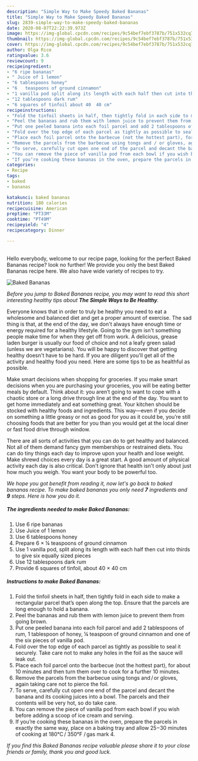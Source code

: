 ```yaml
---
description: "Simple Way to Make Speedy Baked Bananas"
title: "Simple Way to Make Speedy Baked Bananas"
slug: 2839-simple-way-to-make-speedy-baked-bananas
date: 2020-08-07T22:22:39.973Z
image: https://img-global.cpcdn.com/recipes/9c54bef7ebf3787b/751x532cq70/baked-bananas-recipe-main-photo.jpg
thumbnail: https://img-global.cpcdn.com/recipes/9c54bef7ebf3787b/751x532cq70/baked-bananas-recipe-main-photo.jpg
cover: https://img-global.cpcdn.com/recipes/9c54bef7ebf3787b/751x532cq70/baked-bananas-recipe-main-photo.jpg
author: Olga Rice
ratingvalue: 3.6
reviewcount: 9
recipeingredient:
- "6 ripe bananas"
- " Juice of 1 lemon"
- "6 tablespoons honey"
- "6   teaspoons of ground cinnamon"
- "1 vanilla pod split along its length with each half then cut into thirds to give six equally sized pieces"
- "12 tablespoons dark rum"
- "6 squares of tinfoil about 40  40 cm"
recipeinstructions:
- "Fold the tinfoil sheets in half, then tightly fold in each side to make a rectangular parcel that’s open along the top. Ensure that the parcels are long enough to hold a banana."
- "Peel the bananas and rub them with lemon juice to prevent them from going brown."
- "Put one peeled banana into each foil parcel and add 2 tablespoons of rum, 1 tablespoon of honey, ¼ teaspoon of ground cinnamon and one of the six pieces of vanilla pod."
- "Fold over the top edge of each parcel as tightly as possible to seal it securely. Take care not to make any holes in the foil as the sauce will leak out."
- "Place each foil parcel onto the barbecue (not the hottest part), for about 10 minutes and then turn them over to cook for a further 10 minutes."
- "Remove the parcels from the barbecue using tongs and / or gloves, again taking care not to pierce the foil."
- "To serve, carefully cut open one end of the parcel and decant the banana and its cooking juices into a bowl. The parcels and their contents will be very hot, so do take care."
- "You can remove the piece of vanilla pod from each bowl if you wish before adding a scoop of ice cream and serving."
- "If you’re cooking these bananas in the oven, prepare the parcels in exactly the same way, place on a baking tray and allow 25 – 30 minutes of cooking at 180°C / 350°F / gas mark 4."
categories:
- Recipe
tags:
- baked
- bananas

katakunci: baked bananas 
nutrition: 180 calories
recipecuisine: American
preptime: "PT33M"
cooktime: "PT49M"
recipeyield: "4"
recipecategory: Dinner

---
```

<br>
Hello everybody, welcome to our recipe page, looking for the perfect Baked Bananas recipe? look no further! We provide you only the best Baked Bananas recipe here. We also have wide variety of recipes to try.
<br>


![Baked Bananas](https://img-global.cpcdn.com/recipes/9c54bef7ebf3787b/751x532cq70/baked-bananas-recipe-main-photo.jpg)

<i>Before you jump to Baked Bananas recipe, you may want to read this short interesting healthy tips about <strong>The Simple Ways to Be Healthy</strong>.</i>

Everyone knows that in order to truly be healthy you need to eat a wholesome and balanced diet and get a proper amount of exercise. The sad thing is that, at the end of the day, we don't always have enough time or energy required for a healthy lifestyle. Going to the gym isn't something people make time for when they get off from work. A delicious, grease laden burger is usually our food of choice and not a leafy green salad (unless we are vegetarians). You will be happy to discover that getting healthy doesn't have to be hard. If you are diligent you'll get all of the activity and healthy food you need. Here are some tips to be as healthful as possible.

Make smart decisions when shopping for groceries. If you make smart decisions when you are purchasing your groceries, you will be eating better meals by default. Think about it: you aren’t going to want to cope with a chaotic store or a long drive through line at the end of the day. You want to get home immediately and eat something great. Your kitchen should be stocked with healthy foods and ingredients. This way—even if you decide on something a little greasy or not as good for you as it could be, you’re still choosing foods that are better for you than you would get at the local diner or fast food drive through window.

There are all sorts of activities that you can do to get healthy and balanced. Not all of them demand fancy gym memberships or restrained diets. You can do tiny things each day to improve upon your health and lose weight. Make shrewd choices every day is a great start. A good amount of physical activity each day is also critical. Don't ignore that health isn't only about just how much you weigh. You want your body to be powerful too. 


<i>We hope you got benefit from reading it, now let's go back to baked bananas recipe. To make baked bananas you only need <strong>7</strong> ingredients and <strong>9</strong> steps. Here is how you do it.
</i>

##### The ingredients needed to make Baked Bananas:

1. Use 6 ripe bananas
1. Use  Juice of 1 lemon
1. Use 6 tablespoons honey
1. Prepare 6 × ¼ teaspoons of ground cinnamon
1. Use 1 vanilla pod, split along its length with each half then cut into thirds to give six equally sized pieces
1. Use 12 tablespoons dark rum
1. Provide 6 squares of tinfoil, about 40 × 40 cm


##### Instructions to make Baked Bananas:

1. Fold the tinfoil sheets in half, then tightly fold in each side to make a rectangular parcel that’s open along the top. Ensure that the parcels are long enough to hold a banana.
1. Peel the bananas and rub them with lemon juice to prevent them from going brown.
1. Put one peeled banana into each foil parcel and add 2 tablespoons of rum, 1 tablespoon of honey, ¼ teaspoon of ground cinnamon and one of the six pieces of vanilla pod.
1. Fold over the top edge of each parcel as tightly as possible to seal it securely. Take care not to make any holes in the foil as the sauce will leak out.
1. Place each foil parcel onto the barbecue (not the hottest part), for about 10 minutes and then turn them over to cook for a further 10 minutes.
1. Remove the parcels from the barbecue using tongs and / or gloves, again taking care not to pierce the foil.
1. To serve, carefully cut open one end of the parcel and decant the banana and its cooking juices into a bowl. The parcels and their contents will be very hot, so do take care.
1. You can remove the piece of vanilla pod from each bowl if you wish before adding a scoop of ice cream and serving.
1. If you’re cooking these bananas in the oven, prepare the parcels in exactly the same way, place on a baking tray and allow 25 – 30 minutes of cooking at 180°C / 350°F / gas mark 4.


<i>If you find this Baked Bananas recipe valuable please share it to your close friends or family, thank you and good luck.</i>
